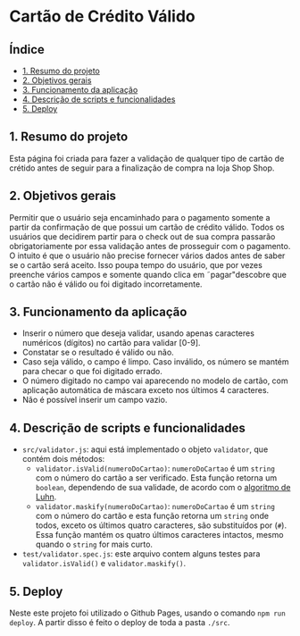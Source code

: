 # Cartão de Crédito Válido

## Índice

* [1. Resumo do projeto](#1-resumo-do-projeto)
* [2. Objetivos gerais](#2-objetivo-gerais)
* [3. Funcionamento da aplicação](#3-funcionamento-da-aplicação)
* [4. Descrição de scripts e funcionalidades](#4-descrição-de-scripts-e-funcionalidades)
* [5. Deploy](#5-deploy)

## 1. Resumo do projeto

Esta página foi criada para fazer a validação de qualquer tipo de cartão de crétido antes de seguir para a finalização de compra na loja Shop Shop.

## 2. Objetivos gerais

Permitir que o usuário seja encaminhado para o pagamento somente a partir da confirmação de que possui um cartão de crédito válido. Todos os usuários que decidirem partir para o check out de sua compra passarão obrigatoriamente por essa validação antes de prosseguir com o pagamento. O intuito é que o usuário não precise fornecer vários dados antes de saber se o cartão será aceito. Isso poupa tempo do usuário, que por vezes preenche vários campos e somente quando clica em ˜pagar"descobre que o cartão não é válido ou foi digitado incorretamente.

## 3. Funcionamento da aplicação

* Inserir o número que deseja validar, usando apenas caracteres
  numéricos (dígitos) no cartão para validar [0-9].
* Constatar se o resultado é válido ou não.
* Caso seja válido, o campo é limpo. Caso inválido, os número se mantém para checar o que foi digitado errado.
* O número digitado no campo vai aparecendo no modelo de cartão, com aplicação automática de máscara exceto nos últimos 4 caracteres.
* Não é possível inserir um campo vazio.

## 4. Descrição de scripts e funcionalidades

* `src/validator.js`: aqui está implementado o objeto `validator`, que contém
  dois métodos:
  - `validator.isValid(numeroDoCartao)`: `numeroDoCartao` é um `string`
    com o número do cartão a ser verificado. Esta função retorna um
    `boolean`, dependendo de sua validade, de acordo com o [algoritmo de
    Luhn](https://en.wikipedia.org/wiki/Luhn_algorithm).
  - `validator.maskify(numeroDoCartao)`: `numeroDoCartao` é um `string`
    com o número do cartão e esta função retorna um `string` onde todos,
    exceto os últimos quatro caracteres, são substituídos por (`#`). Essa função mantém os quatro últimos caracteres intactos,
    mesmo quando o `string` for mais curto.
* `test/validator.spec.js`: este arquivo contem alguns testes para `validator.isValid()` e `validator.maskify()`.

## 5. Deploy

Neste este projeto foi utilizado o Github Pages, usando o comando `npm run deploy`. A partir disso é feito o deploy de toda a pasta `./src`.
